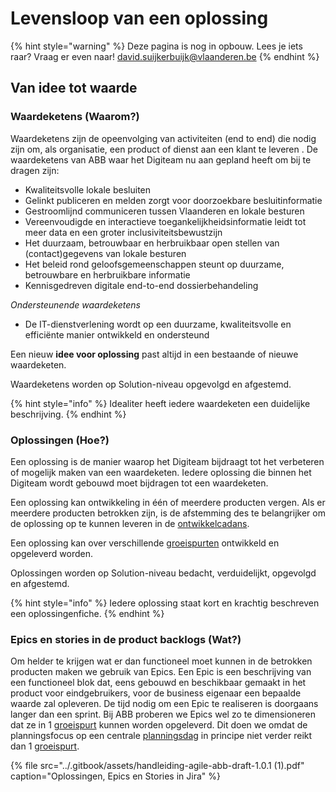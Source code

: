 # Levensloop van een oplossing

{% hint style="warning" %}
Deze pagina is nog in opbouw. Lees je iets raar? Vraag er even naar! [david.suijkerbuijk@vlaanderen.be](mailto:david.suijkerbuijk@vlaanderen.be)
{% endhint %}

## Van idee tot waarde

### Waardeketens \(Waarom?\)

Waardeketens zijn de opeenvolging van activiteiten \(end to end\) die nodig zijn om, als organisatie, een product of dienst aan een klant te leveren . De waardeketens van ABB waar het Digiteam nu aan gepland heeft om bij te dragen zijn:

* Kwaliteitsvolle lokale besluiten 
* Gelinkt publiceren en melden zorgt voor doorzoekbare besluitinformatie 
* Gestroomlijnd communiceren tussen Vlaanderen en lokale besturen 
* Vereenvoudigde en interactieve toegankelijkheidsinformatie leidt tot meer data en een groter inclusiviteitsbewustzijn 
* Het duurzaam, betrouwbaar en herbruikbaar open stellen van \(contact\)gegevens van lokale besturen 
* Het beleid rond geloofsgemeenschappen steunt op duurzame, betrouwbare en herbruikbare informatie 
* Kennisgedreven digitale end-to-end dossierbehandeling

_Ondersteunende waardeketens_

* De IT-dienstverlening wordt op een duurzame, kwaliteitsvolle en efficiënte manier ontwikkeld en ondersteund

Een nieuw **idee voor oplossing** past altijd in een bestaande of nieuwe waardeketen.

Waardeketens worden op Solution-niveau opgevolgd en afgestemd.

{% hint style="info" %}
Idealiter heeft iedere waardeketen een duidelijke beschrijving.
{% endhint %}

### Oplossingen \(Hoe?\)

Een oplossing is de manier waarop het Digiteam bijdraagt tot het verbeteren of mogelijk maken van een waardeketen. Iedere oplossing die binnen het Digiteam wordt gebouwd moet bijdragen tot een waardeketen.

Een oplossing kan ontwikkeling in één of meerdere producten vergen. Als er meerdere producten betrokken zijn,  is de afstemming des te belangrijker om de oplossing op te kunnen leveren in de [ontwikkelcadans](de-ontwikkelcadans.md).

Een oplossing kan over verschillende [groeispurten](de-ontwikkelcadans.md#groeispurt) ontwikkeld en opgeleverd worden.

Oplossingen worden op Solution-niveau bedacht, verduidelijkt, opgevolgd en afgestemd. 

{% hint style="info" %}
Iedere oplossing staat kort en krachtig beschreven een oplossingenfiche.
{% endhint %}

### Epics en stories in de product backlogs \(Wat?\)

Om helder te krijgen wat er dan functioneel moet kunnen in de betrokken producten maken we gebruik van Epics.  Een Epic is een beschrijving van een functioneel blok dat, eens gebouwd en beschikbaar gemaakt in het product voor eindgebruikers, voor de business eigenaar een bepaalde waarde zal opleveren. De tijd nodig om een Epic te realiseren is doorgaans langer dan een sprint. Bij ABB proberen we Epics wel zo te dimensioneren dat ze in 1 [groeispurt](de-ontwikkelcadans.md) kunnen worden opgeleverd. Dit doen we omdat de planningsfocus op een centrale [planningsdag](de-ontwikkelcadans.md) in principe niet verder reikt dan 1 [groeispurt](de-ontwikkelcadans.md).

{% file src="../.gitbook/assets/handleiding-agile-abb-draft-1.0.1 \(1\).pdf" caption="Oplossingen, Epics en Stories in Jira" %}



